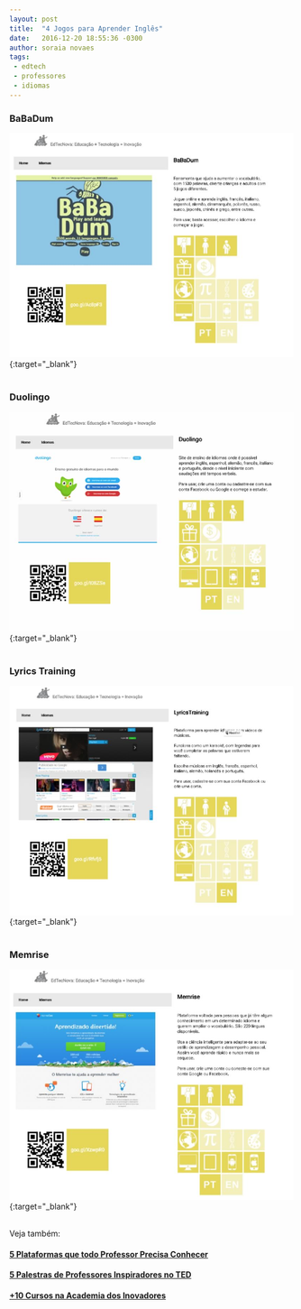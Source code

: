 ```yaml
---
layout: post
title:  "4 Jogos para Aprender Inglês"
date:   2016-12-20 18:55:36 -0300
author: soraia novaes
tags: 
 - edtech
 - professores
 - idiomas
---
```


### BaBaDum

[![BaBaDum](/images/babadum-edtecnova.jpg)](http://edtecnova.com.br/?page=37){:target="_blank"}
<br/><br/>

### Duolingo

[![Duolingo](/images/duolingo-edtecnova.jpg)](http://edtecnova.com.br/?page=39){:target="_blank"}
<br/><br/>

### Lyrics Training

[![Lyrics Training](/images/lyrics-edtecnova.jpg)](http://edtecnova.com.br/?page=43){:target="_blank"}
<br/><br/>

### Memrise

[![Memrise](/images/memrise-edtecnova.jpg)](http://edtecnova.com.br/?page=44){:target="_blank"}
<br/><br/>

Veja também:

#### [5 Plataformas que todo Professor Precisa Conhecer](plataformar-para-professores)

#### [5 Palestras de Professores Inspiradores no TED](professores-inspiradores)

#### [+10 Cursos na Academia dos Inovadores](https://academiadosinovadores.com.br)
